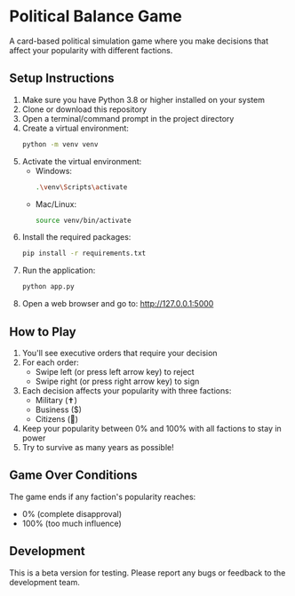 # Political Balance Game

A card-based political simulation game where you make decisions that affect your popularity with different factions.

## Setup Instructions

1. Make sure you have Python 3.8 or higher installed on your system
2. Clone or download this repository
3. Open a terminal/command prompt in the project directory
4. Create a virtual environment:
   ```bash
   python -m venv venv
   ```
5. Activate the virtual environment:
   - Windows:
     ```bash
     .\venv\Scripts\activate
     ```
   - Mac/Linux:
     ```bash
     source venv/bin/activate
     ```
6. Install the required packages:
   ```bash
   pip install -r requirements.txt
   ```
7. Run the application:
   ```bash
   python app.py
   ```
8. Open a web browser and go to: http://127.0.0.1:5000

## How to Play

1. You'll see executive orders that require your decision
2. For each order:
   - Swipe left (or press left arrow key) to reject
   - Swipe right (or press right arrow key) to sign
3. Each decision affects your popularity with three factions:
   - Military (✝)
   - Business ($)
   - Citizens (👤)
4. Keep your popularity between 0% and 100% with all factions to stay in power
5. Try to survive as many years as possible!

## Game Over Conditions

The game ends if any faction's popularity reaches:
- 0% (complete disapproval)
- 100% (too much influence)

## Development

This is a beta version for testing. Please report any bugs or feedback to the development team.
